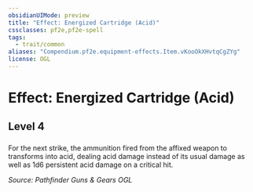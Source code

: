 ```yaml
---
obsidianUIMode: preview
title: "Effect: Energized Cartridge (Acid)"
cssclasses: pf2e,pf2e-spell
tags:
  - trait/common
aliases: "Compendium.pf2e.equipment-effects.Item.vKooOkXHvtqCgZYg"
license: OGL
---
```

# Effect: Energized Cartridge (Acid)
## Level 4
### 






For the next strike, the ammunition fired from the affixed weapon to transforms into acid, dealing acid damage instead of its usual damage as well as 1d6 persistent acid damage on a critical hit.

*Source: Pathfinder Guns & Gears*
*OGL*